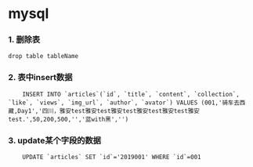 # mysql

### 1. 删除表
```drop table tableName```

### 2. 表中insert数据
```
    INSERT INTO `articles`(`id`, `title`, `content`, `collection`, `like`, `views`, `img_url`, `author`, `avator`) VALUES (001,'骑车去西藏,Day1','四川，雅安test雅安test雅安test雅安test雅安test雅安test.',50,200,500,'','蓝with黑','')
```

### 3. update某个字段的数据
```
    UPDATE `articles` SET `id`='2019001' WHERE `id`=001
```
